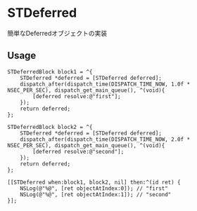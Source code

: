 # STDeferred

簡単なDeferredオブジェクトの実装

## Usage
	
	STDeferredBlock block1 = ^{
		STDeferred *deferred = [STDeferred deferred];
		dispatch_after(dispatch_time(DISPATCH_TIME_NOW, 1.0f * NSEC_PER_SEC), dispatch_get_main_queue(), ^(void){
			[deferred resolve:@"first"];
		});
		return deferred;
	};

	STDeferredBlock block2 = ^{
		STDeferred *deferred = [STDeferred deferred];
		dispatch_after(dispatch_time(DISPATCH_TIME_NOW, 2.0f * NSEC_PER_SEC), dispatch_get_main_queue(), ^(void){
			[deferred resolve:@"second"];
		});
		return deferred;
	};

	[[STDeferred when:block1, block2, nil] then:^(id ret) {
		NSLog(@"%@", [ret objectAtIndex:0]); // "first"
		NSLog(@"%@", [ret objectAtIndex:1]); // "second"
	}];
